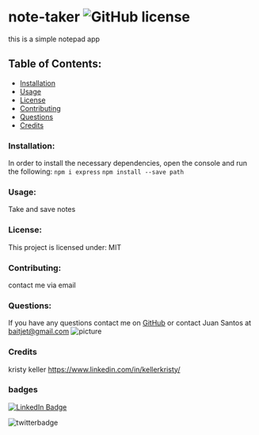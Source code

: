 # note-taker  ![GitHub license](https://img.shields.io/github/license/Naereen/StrapDown.js.svg)
  this is a simple notepad app
  ## Table of Contents:
  * [Installation](#installation)
  * [Usage](#usage)
  * [License](#license)
  * [Contributing](#contributing)
  * [Questions](#questions)
  * [Credits](#credits)
  ### Installation:
  In order to install the necessary dependencies, open the console and run the following:
  ```npm i express``` ```npm install --save path```
  ### Usage: 
  Take and save notes
  
  ### License:
  This project is licensed under:
  MIT
  ### Contributing: 
  contact me via email 
  
  ### Questions:
  If you have any questions contact me on [GitHub](https://github.com/thereal-baitjet) or contact 
  Juan Santos at baitjet@gmail.com
  ![picture](https://github.com/thereal-baitjet.png?size=80)

   ### Credits 
   kristy keller https://www.linkedin.com/in/kellerkristy/
   
   ### badges
  [![LinkedIn Badge](https://img.shields.io/badge/LinkedIn-Profile-informational?style=flat&logo=linkedin&logoColor=red&color=0D76A8)](https://www.linkedin.com/in/juan-santos-8380b0186/)


  ![twitterbadge](https://img.shields.io/twitter/url?logoColor=red&style=social&url=https%3A%2F%2Ftwitter.com%2FBaitjet4)